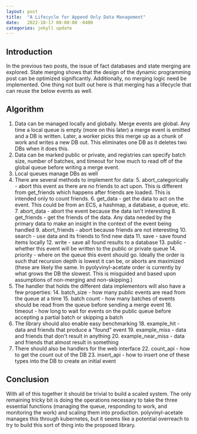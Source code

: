 ```yaml
---
layout: post
title:  "A Lifecycle for Append Only Data Management"
date:   2022-10-17 00:00:00 -0400
categories: jekyll update
---
```


## Introduction
In the previous two posts, the issue of fact databases and state merging are explored. State merging shows that the design of the dynamic programming post can be optimized significantly. Additionally, no merging logic need be implemented. One thing not built out here is that merging has a lifecycle that can reuse the below events as well.


## Algorithm
1. Data can be managed locally and globally. Merge events are global. Any time a local queue is empty (more on this later) a merge event is emitted and a DB is written. Later, a worker picks this merge up as a chunk of work and writes a new DB out. This eliminates one DB as it deletes two DBs when it does this.
2. Data can be marked public or private, and registries can specify batch size, number of batches, and timeout for how much to read off of the global queue before writing a merge event.
3. Local queues manage DBs as well
4. There are several methods to implement for data:
    5. abort_categorically - abort this event as there are no friends to act upon. This is different from get_friends which happens after friends are loaded. This is intended only to count friends.
    6. get_data - get the data to act on the event. This could be from an ECS, a hashmap, a database, a queue, etc.
    7. abort_data - abort the event because the data isn't interesting
    8. get_friends - get the friends of the data. Any data needed by the primary data to make an insight in the context of the event being handled
    9. abort_friends - abort because friends are not interesting
    10. search - use data and its friends to find new data
    11. save - save found items locally
    12. write - save all found results to a database
    13. public - whether this event will be written to the public or private queue
    14. priority - where on the queue this event should go. Ideally the order is such that recursion depth is lowest it can be, or aborts are maximized (these are likely the same. In pyolyvinyl-acetate order is currently by what grows the DB the slowest. This is misguided and based upon assumptions of non-merging and non-skipping.)
13. The handler that holds the different data implementors will also have a few properties:
    14. batch_size - how many public events are read from the queue at a time
    15. batch count - how many batches of events should be read from the queue before sending a merge event
    16. timeout - how long to wait for events on the public queue before accepting a partial batch or skipping a batch
17. The library should also enable easy benchmarking
    18. example_hit - data and friends that produce a "found" event
    19. example_miss - data and friends that don't result in anything
    20. example_near_miss - data and friends that almost result in something
21. There should also be handlers for the web interface
    22. count_api - how to get the count out of the DB
    23. insert_api - how to insert one of these types into the DB to create an initial event


## Conclusion
With all of this together it should be trivial to build a scaled system. The only remaining tricky bit is doing the operations necessary to take the three essential functions (managing the queue, responding to work, and monitoring the work) and scaling them into production. polyvinyl-acetate manages this through kubernetes, but it seems like a potential overreach to try to build this sort of thing into the proposed library.